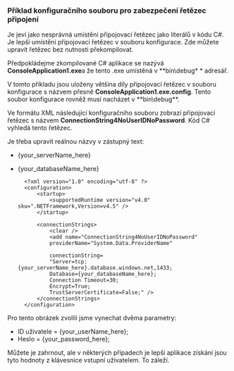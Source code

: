
<!--
includes/sql-database-include-connection-string-40-config.md

Latest Freshness check:  2015-09-04 , GeneMi.

## Connection string
-->


### <a name="example-config-file-for-connection-string-security"></a>Příklad konfiguračního souboru pro zabezpečení řetězec připojení


Je jeví jako nesprávná umístění připojovací řetězec jako literálů v kódu C#. Je lepší umístění připojovací řetězec v souboru konfigurace. Zde můžete upravit řetězec bez nutnosti překompilovat.

Předpokládejme zkompilované C# aplikace se nazývá **ConsoleApplication1.exe**a že tento .exe umístěná v **bin\debug\* * adresář.

V tomto příkladu jsou uloženy většina díly připojovací řetězec v souboru konfigurace s názvem přesně **ConsoleApplication1.exe.config**. Tento soubor konfigurace rovněž musí nacházet v **bin\debug\**.

Ve formátu XML následující konfiguračního souboru zobrazí připojovací řetězec s názvem **ConnectionString4NoUserIDNoPassword**. Kód C# vyhledá tento řetězec.

Je třeba upravit reálnou názvy v zástupný text:

- {your_serverName_here}
- {your_databaseName_here}



        <?xml version="1.0" encoding="utf-8" ?>
        <configuration>
            <startup> 
                <supportedRuntime version="v4.0" sku=".NETFramework,Version=v4.5" />
            </startup>
        
            <connectionStrings>
                <clear />
                <add name="ConnectionString4NoUserIDNoPassword"
                providerName="System.Data.ProviderName"
        
                connectionString=
                "Server=tcp:{your_serverName_here}.database.windows.net,1433;
                Database={your_databaseName_here};
                Connection Timeout=30;
                Encrypt=True;
                TrustServerCertificate=False;" />
            </connectionStrings>
        </configuration>



Pro tento obrázek zvolili jsme vynechat dvěma parametry:

- ID uživatele = {your_userName_here};
- Heslo = {your_password_here};


Můžete je zahrnout, ale v některých případech je lepší aplikace získání jsou tyto hodnoty z klávesnice vstupní uživatelem. To záleží.



<!--
These three includes/ files are a sequenced set, but you can pick and choose:

includes/sql-database-include-connection-string-20-portalshots.md
includes/sql-database-include-connection-string-30-compare.md
includes/sql-database-include-connection-string-40-config.md
-->
